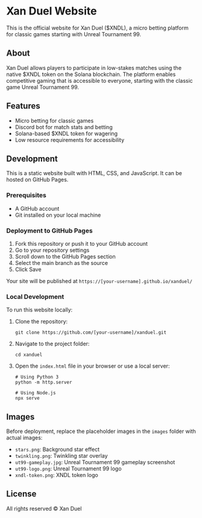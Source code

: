 # Xan Duel Website

This is the official website for Xan Duel ($XNDL), a micro betting platform for classic games starting with Unreal Tournament 99.

## About

Xan Duel allows players to participate in low-stakes matches using the native $XNDL token on the Solana blockchain. The platform enables competitive gaming that is accessible to everyone, starting with the classic game Unreal Tournament 99.

## Features

- Micro betting for classic games
- Discord bot for match stats and betting
- Solana-based $XNDL token for wagering
- Low resource requirements for accessibility

## Development

This is a static website built with HTML, CSS, and JavaScript. It can be hosted on GitHub Pages.

### Prerequisites

- A GitHub account
- Git installed on your local machine

### Deployment to GitHub Pages

1. Fork this repository or push it to your GitHub account
2. Go to your repository settings
3. Scroll down to the GitHub Pages section
4. Select the main branch as the source
5. Click Save

Your site will be published at `https://[your-username].github.io/xanduel/`

### Local Development

To run this website locally:

1. Clone the repository:
   ```
   git clone https://github.com/[your-username]/xanduel.git
   ```

2. Navigate to the project folder:
   ```
   cd xanduel
   ```

3. Open the `index.html` file in your browser or use a local server:
   ```
   # Using Python 3
   python -m http.server
   
   # Using Node.js
   npx serve
   ```

## Images

Before deployment, replace the placeholder images in the `images` folder with actual images:
- `stars.png`: Background star effect
- `twinkling.png`: Twinkling star overlay
- `ut99-gameplay.jpg`: Unreal Tournament 99 gameplay screenshot
- `ut99-logo.png`: Unreal Tournament 99 logo
- `xndl-token.png`: XNDL token logo

## License

All rights reserved © Xan Duel 